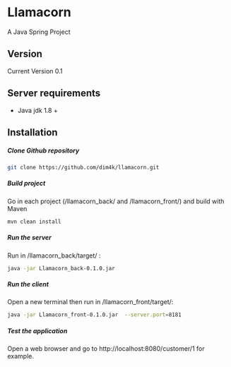 # Llamacorn

A Java Spring Project

Version
----

Current Version 0.1

Server requirements
----
* Java jdk 1.8 +

Installation
----

##### Clone Github repository

```sh
git clone https://github.com/dim4k/llamacorn.git
```

##### Build project

Go in each project (/llamacorn_back/ and /llamacorn_front/) and build with Maven

```sh
mvn clean install
```

##### Run the server

Run in /llamacorn_back/target/  :

```sh
java -jar Llamacorn_back-0.1.0.jar
```

##### Run the client

Open a new terminal then run in /llamacorn_front/target/:

```sh
java -jar Llamacorn_front-0.1.0.jar  --server.port=8181
```

##### Test the application

Open a web browser and go to http://localhost:8080/customer/1 for example.


